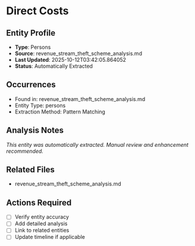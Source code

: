 # Direct Costs

## Entity Profile
- **Type**: Persons
- **Source**: revenue_stream_theft_scheme_analysis.md
- **Last Updated**: 2025-10-12T03:42:05.864052
- **Status**: Automatically Extracted

## Occurrences
- Found in: revenue_stream_theft_scheme_analysis.md
- Entity Type: persons
- Extraction Method: Pattern Matching

## Analysis Notes
*This entity was automatically extracted. Manual review and enhancement recommended.*

## Related Files
- revenue_stream_theft_scheme_analysis.md

## Actions Required
- [ ] Verify entity accuracy
- [ ] Add detailed analysis
- [ ] Link to related entities
- [ ] Update timeline if applicable

